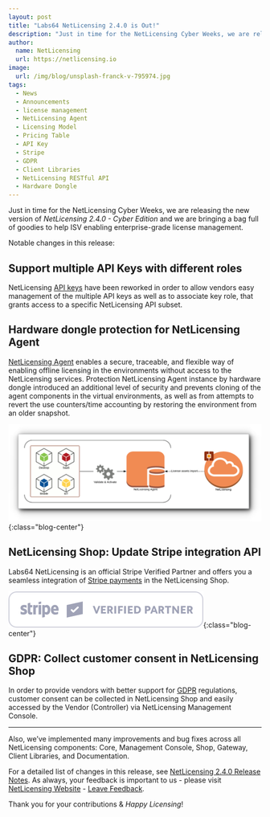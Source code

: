 ```yaml
---
layout: post
title: "Labs64 NetLicensing 2.4.0 is Out!"
description: "Just in time for the NetLicensing Cyber Weeks, we are releasing the new version of NetLicensing Cyber Edition"
author:
  name: NetLicensing
  url: https://netlicensing.io
image:
  url: /img/blog/unsplash-franck-v-795974.jpg
tags:
  - News
  - Announcements
  - license management
  - NetLicensing Agent
  - Licensing Model
  - Pricing Table
  - API Key
  - Stripe
  - GDPR
  - Client Libraries
  - NetLicensing RESTful API
  - Hardware Dongle
---
```


Just in time for the NetLicensing Cyber Weeks, we are releasing the new version of *NetLicensing 2.4.0 - Cyber Edition* and we are bringing a bag full of goodies to help ISV enabling enterprise-grade license management.

Notable changes in this release:

## Support multiple API Keys with different roles

NetLicensing [API keys](https://netlicensing.io/wiki/security) have been reworked in order to allow vendors easy management of the multiple API keys as well as to associate key role, that grants access to a specific NetLicensing API subset.

## Hardware dongle protection for NetLicensing Agent

[NetLicensing Agent](https://netlicensing.io/wiki/netlicensing-agent) enables a secure, traceable, and flexible way of enabling offline licensing in the environments without access to the NetLicensing services. Protection NetLicensing Agent instance by hardware dongle introduced an additional level of security and prevents cloning of the agent components in the virtual environments, as well as from attempts to revert the use counters/time accounting by restoring the environment from an older snapshot.

![NetLicensing Agent](/img/blog/netlicensing-239-offline-agent.png "NetLicensing Agent"){:class="blog-center"}

## NetLicensing Shop: Update Stripe integration API

Labs64 NetLicensing is an official Stripe Verified Partner and offers you a seamless integration of [Stripe payments](https://netlicensing.io/wiki/stripe) in the NetLicensing Shop.

![Stripe](/img/blog/stripe-L_White_Outline@2x.png "Stripe Verified Partner"){:class="blog-center"}

## GDPR: Collect customer consent in NetLicensing Shop

In order to provide vendors with better support for [GDPR](https://netlicensing.io/wiki/privacy-center) regulations, customer consent can be collected in NetLicensing Shop and easily accessed by the Vendor (Controller) via NetLicensing Management Console.

---

Also, we’ve implemented many improvements and bug fixes across all NetLicensing components: Core, Management Console, Shop, Gateway, Client Libraries, and Documentation.


For a detailed list of changes in this release, see [NetLicensing 2.4.0 Release Notes](https://www.labs64.de/confluence/x/hgAWAQ).
As always, your feedback is important to us - please visit [NetLicensing Website](https://netlicensing.io) - [Leave Feedback](/contact/).

Thank you for your contributions & *Happy Licensing*!
